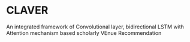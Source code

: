 # CLAVER
An integrated framework of Convolutional layer, bidirectional LSTM with Attention mechanism based scholarly VEnue Recommendation
